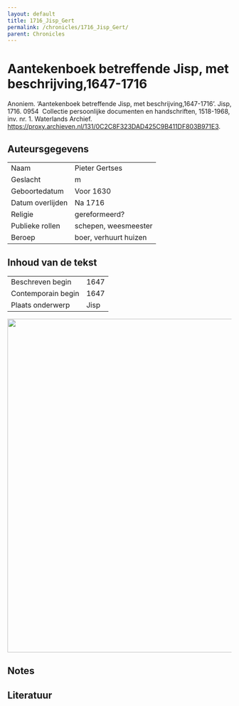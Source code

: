 ```yaml
---
layout: default
title: 1716_Jisp_Gert
permalink: /chronicles/1716_Jisp_Gert/
parent: Chronicles
--- 
```



# Aantekenboek betreffende Jisp, met beschrijving,1647-1716 

Anoniem. ‘Aantekenboek betreffende Jisp, met beschrijving,1647-1716’. Jisp, 1716. 0954  Collectie persoonlijke documenten en handschriften, 1518-1968, inv. nr. 1. Waterlands Archief. https://proxy.archieven.nl/131/0C2C8F323DAD425C9B411DF803B971E3. 

## Auteursgegevens 

| | | 
| --------------- | --------------- | 
| Naam | Pieter Gertses | 
| Geslacht | m | 
| Geboortedatum | Voor 1630 | 
| Datum overlijden | Na 1716 | 
| Religie | gereformeerd? | 
| Publieke rollen | schepen, weesmeester | 
| Beroep | boer, verhuurt huizen | 

## Inhoud van de tekst 

| | | 
| --------------- | --------------- | 
| Beschreven begin | 1647 | 
| Contemporain begin | 1647 | 
| Plaats onderwerp | Jisp | 

[<img src="..\..\barplots_chronicles\1716_Jisp_Gert.jpg" width="750"/>](..\..\barplots_chronicles\1716_Jisp_Gert.jpg) 

## Notes 

## Literatuur 

